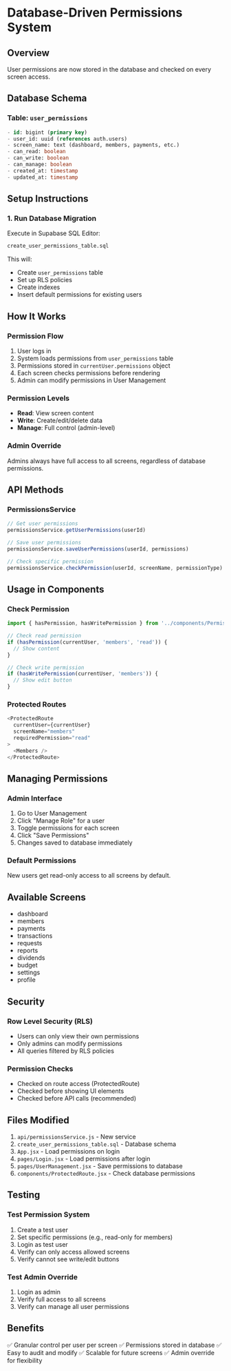 # Database-Driven Permissions System

## Overview
User permissions are now stored in the database and checked on every screen access.

## Database Schema

### Table: `user_permissions`
```sql
- id: bigint (primary key)
- user_id: uuid (references auth.users)
- screen_name: text (dashboard, members, payments, etc.)
- can_read: boolean
- can_write: boolean
- can_manage: boolean
- created_at: timestamp
- updated_at: timestamp
```

## Setup Instructions

### 1. Run Database Migration
Execute in Supabase SQL Editor:
```bash
create_user_permissions_table.sql
```

This will:
- Create `user_permissions` table
- Set up RLS policies
- Create indexes
- Insert default permissions for existing users

## How It Works

### Permission Flow
1. User logs in
2. System loads permissions from `user_permissions` table
3. Permissions stored in `currentUser.permissions` object
4. Each screen checks permissions before rendering
5. Admin can modify permissions in User Management

### Permission Levels
- **Read**: View screen content
- **Write**: Create/edit/delete data
- **Manage**: Full control (admin-level)

### Admin Override
Admins always have full access to all screens, regardless of database permissions.

## API Methods

### PermissionsService
```javascript
// Get user permissions
permissionsService.getUserPermissions(userId)

// Save user permissions
permissionsService.saveUserPermissions(userId, permissions)

// Check specific permission
permissionsService.checkPermission(userId, screenName, permissionType)
```

## Usage in Components

### Check Permission
```javascript
import { hasPermission, hasWritePermission } from '../components/PermissionChecker';

// Check read permission
if (hasPermission(currentUser, 'members', 'read')) {
  // Show content
}

// Check write permission
if (hasWritePermission(currentUser, 'members')) {
  // Show edit button
}
```

### Protected Routes
```javascript
<ProtectedRoute 
  currentUser={currentUser} 
  screenName="members"
  requiredPermission="read"
>
  <Members />
</ProtectedRoute>
```

## Managing Permissions

### Admin Interface
1. Go to User Management
2. Click "Manage Role" for a user
3. Toggle permissions for each screen
4. Click "Save Permissions"
5. Changes saved to database immediately

### Default Permissions
New users get read-only access to all screens by default.

## Available Screens
- dashboard
- members
- payments
- transactions
- requests
- reports
- dividends
- budget
- settings
- profile

## Security

### Row Level Security (RLS)
- Users can only view their own permissions
- Only admins can modify permissions
- All queries filtered by RLS policies

### Permission Checks
- Checked on route access (ProtectedRoute)
- Checked before showing UI elements
- Checked before API calls (recommended)

## Files Modified
1. `api/permissionsService.js` - New service
2. `create_user_permissions_table.sql` - Database schema
3. `App.jsx` - Load permissions on login
4. `pages/Login.jsx` - Load permissions after login
5. `pages/UserManagement.jsx` - Save permissions to database
6. `components/ProtectedRoute.jsx` - Check database permissions

## Testing

### Test Permission System
1. Create a test user
2. Set specific permissions (e.g., read-only for members)
3. Login as test user
4. Verify can only access allowed screens
5. Verify cannot see write/edit buttons

### Test Admin Override
1. Login as admin
2. Verify full access to all screens
3. Verify can manage all user permissions

## Benefits
✅ Granular control per user per screen
✅ Permissions stored in database
✅ Easy to audit and modify
✅ Scalable for future screens
✅ Admin override for flexibility
